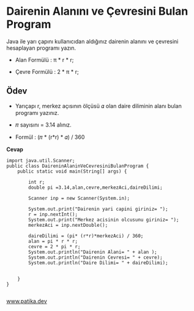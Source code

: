 # Dairenin Alanını ve Çevresini Bulan Program

Java ile yarı çapını kullanıcıdan aldığınız dairenin alanını ve çevresini hesaplayan programı yazın.

* Alan Formülü : π * r * r;

* Çevre Formülü : 2 * π * r;

## **Ödev**
* Yarıçapı r, merkez açısının ölçüsü 𝛼 olan daire diliminin alanı bulan programı yazınız.

* 𝜋 sayısını = 3.14 alınız.

* Formül : (𝜋 * (r*r) * 𝛼) / 360

**Cevap**

```
import java.util.Scanner;
public class DaireninAlaninVeCevresiniBulanProgram {
    public static void main(String[] args) {

        int r;
        double pi =3.14,alan,cevre,merkezAci,daireDilimi;

        Scanner inp = new Scanner(System.in);

        System.out.print("Dairenin yari capini giriniz= ");
        r = inp.nextInt();
        System.out.print("Merkez acisinin olcusunu giriniz= ");
        merkezAci = inp.nextDouble();

        daireDilimi = (pi* (r*r)*merkezAci) / 360;
        alan = pi * r * r;
        cevre = 2 * pi * r;
        System.out.println("Dairenin Alani= " + alan );
        System.out.println("Dairenin Cevresi= " + cevre);
        System.out.println("Daire Dilimi= " + daireDilimi);


    }
}


```
www.patika.dev
